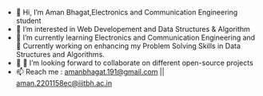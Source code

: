 - 👋 Hi, I’m Aman Bhagat,Electronics and Communication Engineering student
- 👀 I’m interested in Web Developement and Data Structures & Algorithm
- 🌱 I’m currently learning Electronics and Communication Engineering and 🌱 Currently working on enhancing my Problem Solving Skills in Data Structures and Algorithms.
- 💞️ 👯 I’m looking forward to collaborate on different open-source projects 
- 📫 Reach me : amanbhagat.191@gmail.com || aman.2201158ec@iiitbh.ac.in


<!---
AmanAB-9162/AmanAB-9162 is a ✨ special ✨ repository because its `README.md` (this file) appears on your GitHub profile.
You can click the Preview link to take a look at your changes.
--->
